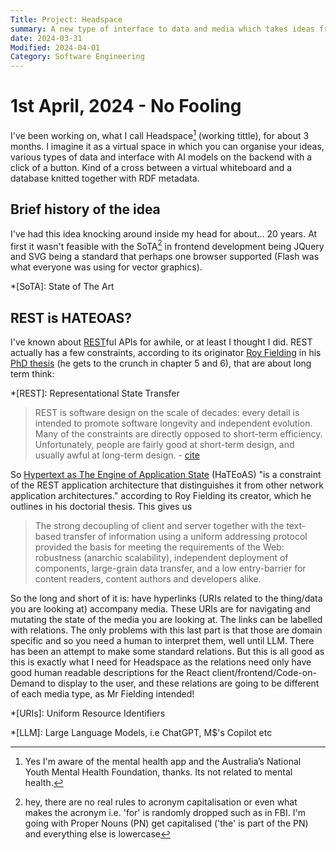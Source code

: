 ```yaml
---
Title: Project: Headspace
summary: A new type of interface to data and media which takes ideas from Pure-data/Max-MSP and online whiteboard spaces like Miro while at the same time leveraging linked-data
date: 2024-03-31
Modified: 2024-04-01
Category: Software Engineering
---
```


# 1st April, 2024 - No Fooling

I've been working on, what I call Headspace[^headspace] (working tittle), for about 3 months. I imagine it as a virtual space in which you can organise your ideas, various types of data and interface with AI models on the backend with a click of a button. Kind of a cross between a virtual whiteboard and a database knitted together with RDF metadata.

[^headspace]: Yes I'm aware of the mental health app and the Australia’s National Youth Mental Health Foundation, thanks. Its not related to mental health.

## Brief history of the idea

I've had this idea knocking around inside my head for about... 20 years. At first it wasn't feasible with the SoTA[^sota] in frontend development being JQuery and SVG being a standard that perhaps one browser supported (Flash was what everyone was using for vector graphics).

*[SoTA]: State of The Art
[^sota]: hey, there are no real rules to acronym capitalisation or even what makes the acronym i.e. 'for' is randomly dropped such as in FBI. I'm going with Proper Nouns (PN) get capitalised ('the' is part of the PN) and everything else is lowercase

## REST is HATEOAS?

I've known about [REST](https://en.wikipedia.org/wiki/REST)ful APIs for awhile, or at least I thought I did. REST actually has a few constraints, according to its originator [Roy Fielding](https://en.wikipedia.org/wiki/Roy_Fielding) in his [PhD thesis](https://ics.uci.edu/~fielding/pubs/dissertation/top.htm) (he gets to the crunch in chapter 5 and 6), that are about long term think:

*[REST]: Representational State Transfer

> REST is software design on the scale of decades: every detail is intended to promote software longevity and independent evolution. Many of the constraints are directly opposed to short-term efficiency. Unfortunately, people are fairly good at short-term design, and usually awful at long-term design. - [cite](https://roy.gbiv.com/untangled/2008/rest-apis-must-be-hypertext-driven)


So [Hypertext as The Engine of Application State](https://en.wikipedia.org/wiki/HATEOAS#:~:text=Hypermedia%20as%20the%20engine%20of,provide%20information%20dynamically%20through%20hypermedia.) (HaTEoAS) "is a constraint of the REST application architecture that distinguishes it from other network application architectures." according to Roy Fielding its creator, which he outlines in his doctorial thesis. This gives us

> The strong decoupling of client and server together with the text-based transfer of information using a uniform addressing protocol provided the basis for meeting the requirements of the Web: robustness (anarchic scalability), independent deployment of components, large-grain data transfer, and a low entry-barrier for content readers, content authors and developers alike.

So the long and short of it is: have hyperlinks (URIs related to the thing/data you are looking at) accompany media. These URIs are for navigating and mutating the state of the media you are looking at. The links can be labelled with relations. The only problems with this last part is that those are domain specific and so you need a human to interpret them, well until LLM. There has been an attempt to make some standard relations. But this is all good as this is exactly what I need for Headspace as the relations need only have good human readable descriptions for the React client/frontend/Code-on-Demand to display to the user, and these relations are going to be different of each media type, as Mr Fielding intended!

*[URIs]: Uniform Resource Identifiers

[^cod]: [Code on Demand](https://en.wikipedia.org/wiki/Code_on_demand) seems to be the old way of saying "frontend"?

*[LLM]: Large Language Models, i.e ChatGPT, M$'s Copilot etc